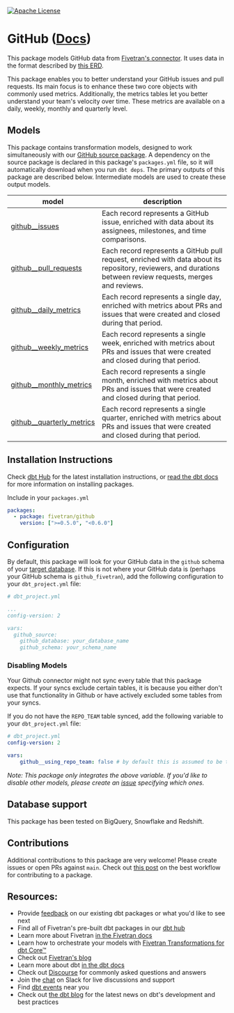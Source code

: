 [![Apache License](https://img.shields.io/badge/License-Apache%202.0-blue.svg)](https://opensource.org/licenses/Apache-2.0)
# GitHub ([Docs](https://dbt-github.netlify.app/))

This package models GitHub data from [Fivetran's connector](https://fivetran.com/docs/applications/github). It uses data in the format described by [this ERD](https://docs.google.com/presentation/d/1lx6ez7-x-s-n2JCnCi3SjG4XMmx9ysNUvaNCaWc3I_I/edit).

This package enables you to better understand your GitHub issues and pull requests.  Its main focus is to enhance these two core objects with commonly used metrics. Additionally, the metrics tables let you better understand your team's velocity over time.  These metrics are available on a daily, weekly, monthly and quarterly level.

## Models

This package contains transformation models, designed to work simultaneously with our [GitHub source package](https://github.com/fivetran/dbt_github_source). A dependency on the source package is declared in this package's `packages.yml` file, so it will automatically download when you run `dbt deps`. The primary outputs of this package are described below. Intermediate models are used to create these output models.

| **model**                  | **description**                                                                                                                                               |
| -------------------------- | ------------------------------------------------------------------------------------------------------------------------------------------------------------- |
| [github__issues](https://github.com/fivetran/dbt_github/blob/master/models/github__issues.sql)             | Each record represents a GitHub issue, enriched with data about its assignees, milestones, and time comparisons.                                             |
| [github__pull_requests](https://github.com/fivetran/dbt_github/blob/master/models/github__pull_requests.sql)     | Each record represents a GitHub pull request, enriched with data about its repository, reviewers, and durations between review requests, merges and reviews. |
| [github__daily_metrics](https://github.com/fivetran/dbt_github/blob/master/models/github__daily_metrics.sql)     | Each record represents a single day, enriched with metrics about PRs and issues that were created and closed during that period.                              |
| [github__weekly_metrics](https://github.com/fivetran/dbt_github/blob/master/models/github__weekly_metrics.sql)    | Each record represents a single week, enriched with metrics about PRs and issues that were created and closed during that period.                             |
| [github__monthly_metrics](https://github.com/fivetran/dbt_github/blob/master/models/github__monthly_metrics.sql)   | Each record represents a single month, enriched with metrics about PRs and issues that were created and closed during that period.                            |
| [github__quarterly_metrics](https://github.com/fivetran/dbt_github/blob/master/models/github__quarterly_metrics.sql) | Each record represents a single quarter, enriched with metrics about PRs and issues that were created and closed during that period.                          |


## Installation Instructions
Check [dbt Hub](https://hub.getdbt.com/) for the latest installation instructions, or [read the dbt docs](https://docs.getdbt.com/docs/package-management) for more information on installing packages.

Include in your `packages.yml`

```yaml
packages:
  - package: fivetran/github
    version: [">=0.5.0", "<0.6.0"]
```

## Configuration
By default, this package will look for your GitHub data in the `github` schema of your [target database](https://docs.getdbt.com/docs/running-a-dbt-project/using-the-command-line-interface/configure-your-profile). If this is not where your GitHub data is (perhaps your GitHub schema is `github_fivetran`), add the following configuration to your `dbt_project.yml` file:

```yml
# dbt_project.yml

...
config-version: 2

vars:
  github_source:
    github_database: your_database_name
    github_schema: your_schema_name 
```

### Disabling Models
Your Github connector might not sync every table that this package expects. If your syncs exclude certain tables, it is because you either don't use that functionality in Github or have actively excluded some tables from your syncs.

If you do not have the `REPO_TEAM` table synced, add the following variable to your `dbt_project.yml` file:

```yml
# dbt_project.yml
config-version: 2

vars:
    github__using_repo_team: false # by default this is assumed to be true
```

*Note: This package only integrates the above variable. If you'd like to disable other models, please create an [issue](https://github.com/fivetran/dbt_github/issues) specifying which ones.*

## Database support
This package has been tested on BigQuery, Snowflake and Redshift.

## Contributions

Additional contributions to this package are very welcome! Please create issues
or open PRs against `main`. Check out 
[this post](https://discourse.getdbt.com/t/contributing-to-a-dbt-package/657) 
on the best workflow for contributing to a package.

## Resources:
- Provide [feedback](https://www.surveymonkey.com/r/DQ7K7WW) on our existing dbt packages or what you'd like to see next
- Find all of Fivetran's pre-built dbt packages in our [dbt hub](https://hub.getdbt.com/fivetran/)
- Learn more about Fivetran [in the Fivetran docs](https://fivetran.com/docs)
- Learn how to orchestrate your models with [Fivetran Transformations for dbt Core™](https://fivetran.com/docs/transformations/dbt)
- Check out [Fivetran's blog](https://fivetran.com/blog)
- Learn more about dbt [in the dbt docs](https://docs.getdbt.com/docs/introduction)
- Check out [Discourse](https://discourse.getdbt.com/) for commonly asked questions and answers
- Join the [chat](http://slack.getdbt.com/) on Slack for live discussions and support
- Find [dbt events](https://events.getdbt.com) near you
- Check out [the dbt blog](https://blog.getdbt.com/) for the latest news on dbt's development and best practices
